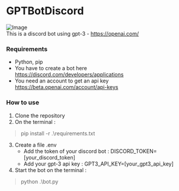 # GPTBotDiscord
![Image](https://i.imgur.com/95cReNW.png)  
This is a discord bot using gpt-3 - https://openai.com/

### Requirements
- Python, pip
- You have to create a bot here https://discord.com/developers/applications
- You need an account to get an api key https://beta.openai.com/account/api-keys

### How to use
1. Clone the repository
2. On the terminal : 
>pip install -r .\requirements.txt
3. Create a file .env
   - Add the token of your discord bot : DISCORD_TOKEN=[your_discord_token]
   - Add your gpt-3 api key : GPT3_API_KEY=[your_gpt3_api_key]
4. Start the bot on the terminal :
>python .\bot.py
